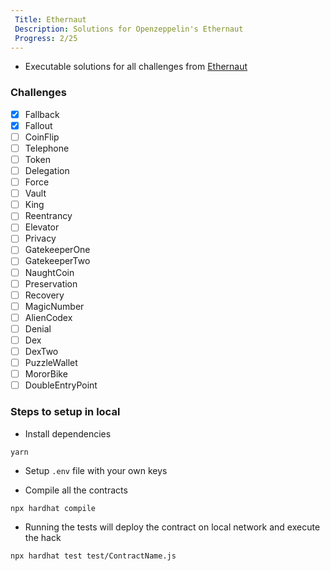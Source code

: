 ```yaml
---
 Title: Ethernaut
 Description: Solutions for Openzeppelin's Ethernaut
 Progress: 2/25
---
```

* Executable solutions for all challenges from [Ethernaut](https://ethernaut.openzeppelin.com/)

### Challenges
- [x] Fallback
- [x] Fallout
- [ ] CoinFlip
- [ ] Telephone
- [ ] Token
- [ ] Delegation
- [ ] Force
- [ ] Vault
- [ ] King
- [ ] Reentrancy
- [ ] Elevator
- [ ] Privacy
- [ ] GatekeeperOne
- [ ] GatekeeperTwo
- [ ] NaughtCoin
- [ ] Preservation
- [ ] Recovery
- [ ] MagicNumber
- [ ] AlienCodex
- [ ] Denial
- [ ] Dex
- [ ] DexTwo
- [ ] PuzzleWallet
- [ ] MororBike
- [ ] DoubleEntryPoint

### Steps to setup in local

* Install dependencies

```
yarn
```

* Setup `.env` file with your own keys

* Compile all the contracts
```
npx hardhat compile
```

* Running the tests will deploy the contract on local network and execute the hack
```
npx hardhat test test/ContractName.js
```